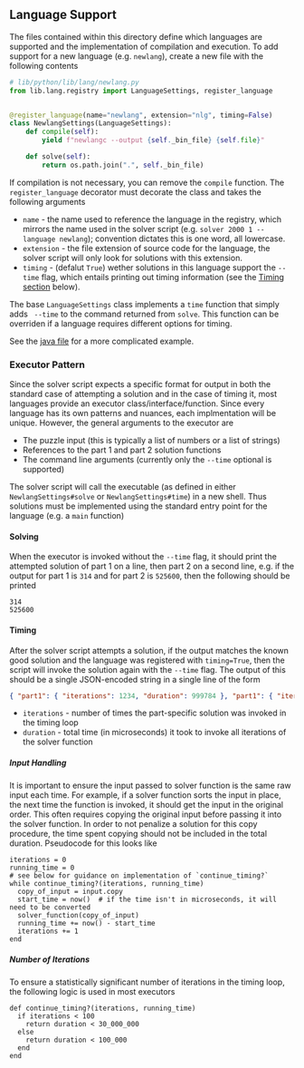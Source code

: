 ## Language Support

The files contained within this directory define which languages are supported and the implementation of compilation and execution. To add support for a new language (e.g. `newlang`), create a new file with the following contents

```python
# lib/python/lib/lang/newlang.py
from lib.lang.registry import LanguageSettings, register_language


@register_language(name="newlang", extension="nlg", timing=False)
class NewlangSettings(LanguageSettings):
    def compile(self):
        yield f"newlangc --output {self._bin_file} {self.file}"

    def solve(self):
        return os.path.join(".", self._bin_file)
```

If compilation is not necessary, you can remove the `compile` function. The `register_language` decorator must decorate the class and takes the following arguments

- `name` - the name used to reference the language in the registry, which mirrors the name used in the solver script (e.g. `solver 2000 1 --language newlang`); convention dictates this is one word, all lowercase.
- `extension` - the file extension of source code for the language, the solver script will only look for solutions with this extension.
- `timing` - (defalut `True`) wether solutions in this language support the `--time` flag, which entails printing out timing information (see the [Timing section](#timing) below).

The base `LanguageSettings` class implements a `time` function that simply adds ` --time` to the command returned from `solve`. This function can be overriden if a language requires different options for timing.

See the [java file](java.py) for a more complicated example.

### Executor Pattern

Since the solver script expects a specific format for output in both the standard case of attempting a solution and in the case of timing it, most languages provide an executor class/interface/function. Since every language has its own patterns and nuances, each implmentation will be unique. However, the general arguments to the executor are

- The puzzle input (this is typically a list of numbers or a list of strings)
- References to the part 1 and part 2 solution functions
- The command line arguments (currently only the `--time` optional is supported)

The solver script will call the executable (as defined in either `NewlangSettings#solve` or `NewlangSettings#time`) in a new shell. Thus solutions must be implemented using the standard entry point for the language (e.g. a `main` function)

#### Solving

When the executor is invoked without the `--time` flag, it should print the attempted solution of part 1 on a line, then part 2 on a second line, e.g. if the output for part 1 is `314` and for part 2 is `525600`, then the following should be printed

```
314
525600
```

#### Timing

After the solver script attempts a solution, if the output matches the known good solution and the language was registered with `timing=True`, then the script will invoke the solution again with the `--time` flag. The output of this should be a single JSON-encoded string in a single line of the form

```json
{ "part1": { "iterations": 1234, "duration": 999784 }, "part1": { "iterations": 567, "duration": 394555 } }
```

- `iterations` - number of times the part-specific solution was invoked in the timing loop
- `duration` - total time (in microseconds) it took to invoke all iterations of the solver function

##### Input Handling

It is important to ensure the input passed to solver function is the same raw input each time. For example, if a solver function sorts the input in place, the next time the function is invoked, it should get the input in the original order. This often requires copying the original input before passing it into the solver function. In order to not penalize a solution for this copy procedure, the time spent copying should not be included in the total duration. Pseudocode for this looks like

```
iterations = 0
running_time = 0
# see below for guidance on implementation of `continue_timing?`
while continue_timing?(iterations, running_time)
  copy_of_input = input.copy
  start_time = now()  # if the time isn't in microseconds, it will need to be converted
  solver_function(copy_of_input)
  running_time += now() - start_time
  iterations += 1
end
```

##### Number of Iterations

To ensure a statistically significant number of iterations in the timing loop, the following logic is used in most executors

```
def continue_timing?(iterations, running_time)
  if iterations < 100
    return duration < 30_000_000
  else
    return duration < 100_000
  end
end
```
